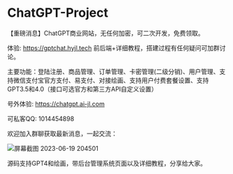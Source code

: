 # ChatGPT-Project
【重磅消息】ChatGPT商业网站，无任何加密，可二次开发，免费领取。

体验: https://gptchat.hyjl.tech  前后端+详细教程，搭建过程有任何疑问可加群讨论。

主要功能：登陆注册、商品管理、订单管理、卡密管理(二级分销)、用户管理、支持微信支付宝官方支付、易支付、对接绘画、支持用户付费套餐设置、支持GPT3.5和4.0（接口可选官方和第三方API自定义设置）

号外体验: https://chatgpt.ai-jl.com

可私客QQ: 1014454898

欢迎加入群聊获取最新消息，一起交流：

 ![屏幕截图 2023-06-19 204501](https://github.com/ahaiyun/ChatGPT-Project/assets/105539354/905341d1-28e2-45c6-8e95-ebe4a5dc4152)

源码支持GPT4和绘画，带后台管理系统页面以及详细教程，分享给大家。




